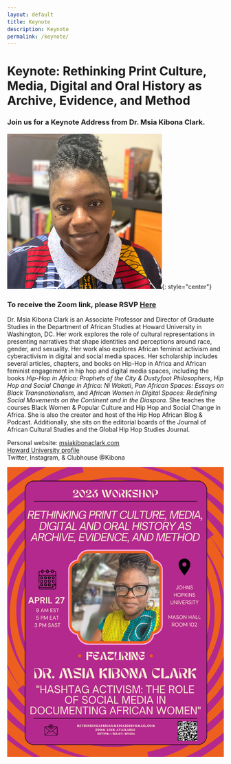 ```yaml
---
layout: default
title: Keynote
description: Keynote
permalink: /keynote/
---
```


# Keynote: Rethinking Print Culture, Media, Digital and Oral History as Archive, Evidence, and Method

### Join us for a Keynote Address from Dr. Msia Kibona Clark.
![](../pages/images/msia3.jpeg){: style="center"}

### To receive the Zoom link, please RSVP [Here](https://docs.google.com/forms/d/e/1FAIpQLScelKAZUud_q_hu3fmhaBa_SfbmrJeFB8MeHyPwD88EqZ0tlA/viewform?usp=sf_link)

Dr. Msia Kibona Clark is an Associate Professor and Director of Graduate Studies in the Department of African Studies at Howard University in Washington, DC. Her work explores the role of cultural representations in presenting narratives that shape identities and perceptions around race, gender, and sexuality. Her work also explores African feminist activism and cyberactivism in digital and social media spaces. Her scholarship includes several articles, chapters, and books on Hip-Hop in Africa and African feminist engagement in hip hop and digital media spaces, including the books *Hip-Hop in Africa: Prophets of the City & Dustyfoot Philosophers*, *Hip Hop and Social Change in Africa: Ni Wakati*, *Pan African Spaces: Essays on Black Transnationalism*, and *African Women in Digital Spaces: Redefining Social Movements on the Continent and in the Diaspora*. She teaches the courses Black Women & Popular Culture and Hip Hop and Social Change in Africa. She is also the creator and host of the Hip Hop African Blog & Podcast. Additionally, she sits on the editorial boards of the Journal of African Cultural Studies and the Global Hip Hop Studies Journal.  

Personal website: [msiakibonaclark.com](https://msiakibonaclark.com)  
[Howard University profile](https://profiles.howard.edu/msia-clark)  
Twitter, Instagram, & Clubhouse @Kibona


![Event Flyer](../pages/images/afprint_keynote.jpeg)


